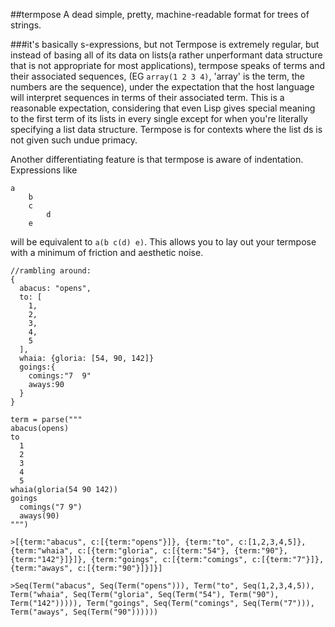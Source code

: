 ##termpose
A dead simple, pretty, machine-readable format for trees of strings.

###it's basically s-expressions, but not
Termpose is extremely regular, but instead of basing all of its data on lists(a rather unperformant data structure that is not appropriate for most applications), termpose speaks of terms and their associated sequences, (EG `array(1 2 3 4)`, 'array' is the term, the numbers are the sequence), under the expectation that the host language will interpret sequences in terms of their associated term. This is a reasonable expectation, considering that even Lisp gives special meaning to the first term of its lists in every single except for when you're literally specifying a list data structure. Termpose is for contexts where the list ds is not given such undue primacy.

Another differentiating feature is that termpose is aware of indentation. Expressions like
```
a
	b
	c
		d
	e
```
will be equivalent to `a(b c(d) e)`. This allows you to lay out your termpose with a minimum of friction and aesthetic noise.


```
//rambling around:
{
  abacus: "opens",
  to: [
    1,
    2,
    3,
    4,
    5
  ],
  whaia: {gloria: [54, 90, 142]}
  goings:{
    comings:"7  9"
    aways:90
  }
}

term = parse("""
abacus(opens)
to
  1
  2
  3
  4
  5
whaia(gloria(54 90 142))
goings
  comings("7 9")
  aways(90)
""")

>[{term:"abacus", c:[{term:"opens"}]}, {term:"to", c:[1,2,3,4,5]}, {term:"whaia", c:[{term:"gloria", c:[{term:"54"}, {term:"90"}, {term:"142"}]}]}, {term:"goings", c:[{term:"comings", c:[{term:"7"}]}, {term:"aways", c:[{term:"90"}]}]}]

>Seq(Term("abacus", Seq(Term("opens"))), Term("to", Seq(1,2,3,4,5)), Term("whaia", Seq(Term("gloria", Seq(Term("54"), Term("90"), Term("142"))))), Term("goings", Seq(Term("comings", Seq(Term("7"))), Term("aways", Seq(Term("90"))))))
```